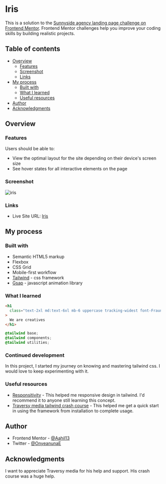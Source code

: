 # Iris

This is a solution to the [Sunnyside agency landing page challenge on Frontend Mentor](https://www.frontendmentor.io/challenges/sunnyside-agency-landing-page-7yVs3B6ef). Frontend Mentor challenges help you improve your coding skills by building realistic projects.

## Table of contents

- [Overview](#overview)
  - [Features ](#features)
  - [Screenshot](#screenshot)
  - [Links](#links)
- [My process](#my-process)
  - [Built with](#built-with)
  - [What I learned](#what-i-learned)
  - [Useful resources](#useful-resources)
- [Author](#author)
- [Acknowledgments](#acknowledgments)

## Overview

### Features

Users should be able to:

- View the optimal layout for the site depending on their device's screen size
- See hover states for all interactive elements on the page

### Screenshot
![iris](https://user-images.githubusercontent.com/63567230/184556661-1642bdd4-a363-4709-907c-936c1b2fc316.JPG)

### Links

- Live Site URL: [Iris](https://aahil13.github.io/Iris/)

## My process

### Built with

- Semantic HTML5 markup
- Flexbox
- CSS Grid
- Mobile-first workflow
- [Tailwind](https://tailwindcss.com/) - css framework
- [Gsap](https://greensock.com/gsap/) - javascript animation library

### What I learned

```html
<h1
  class="text-2xl md:text-6xl mb-6 uppercase tracking-widest font-Fraunces font-[900] py-4"
>
  We are creatives
</h1>
```

```css
@tailwind base;
@tailwind components;
@tailwind utilities;
```

### Continued development

In this project, I started my journey on knowing and mastering tailwind css. I would love to keep experimenting with it.

### Useful resources

- [Responsitivity](https://tailwindcss.com/docs/responsive-design) - This helped me responsive design in tailwind. I'd recommend it to anyone still learning this concept.
- [Traversy media tailwind crash course](https://www.youtube.com/watch?v=dFgzHOX84xQ) - This helped me get a quick start in using the framework from installation to complete usage.



## Author

- Frontend Mentor - [@Aahil13](https://www.frontendmentor.io/profile/Aahil13)
- Twitter - [@OnyeanunaE](https://twitter.com/OnyeanunaE)


## Acknowledgments

I want to appreciate Traversy media for his help and support. His crash course was a huge help.
